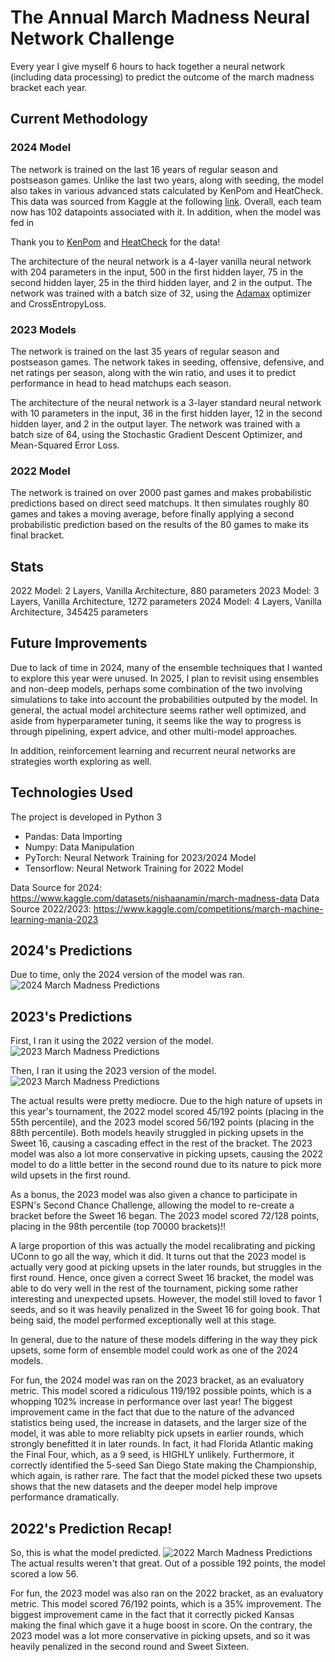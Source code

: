 # The Annual March Madness Neural Network Challenge
Every year I give myself 6 hours to hack together a neural network (including data processing) to predict the outcome of 
the march madness bracket each year.

## Current Methodology

### 2024 Model
The network is trained on the last 16 years of regular season and postseason games. Unlike the last two years, along with seeding, 
the model also takes in various advanced stats calculated by KenPom and HeatCheck. This data was sourced from Kaggle at the following [link](https://www.kaggle.com/datasets/nishaanamin/march-madness-data). Overall, each team now has 102 datapoints 
associated with it. In addition, when the model was fed in 

Thank you to [KenPom](https://kenpom.com/) and [HeatCheck](https://heatcheckcbb.com/) for the data!

The architecture of the neural network is a 4-layer vanilla neural network with 204 parameters in the input, 500 in the first hidden layer, 75 in the second hidden layer, 25 in the third hidden layer, and 2 in the output. The network was trained with a 
batch size of 32, using the [Adamax](https://pytorch.org/docs/stable/generated/torch.optim.Adamax.html) optimizer and CrossEntropyLoss.

### 2023 Models
The network is trained on the last 35 years of regular season and postseason games. The network takes in seeding, offensive, defensive, and net ratings per season, along with the win ratio, and uses it to predict performance in head 
to head matchups each season.

The architecture of the neural network is a 3-layer standard neural network with 10 parameters in the input, 36 in the first hidden layer, 12 in the second hidden layer, and 2 in the output layer. The network was trained with a batch size of 64, using the Stochastic Gradient Descent Optimizer, and Mean-Squared Error Loss.

### 2022 Model
The network is trained on over 2000 past games and makes probabilistic predictions based on direct seed matchups. It then simulates roughly 80 games and takes a moving average, before finally applying a second probabilistic prediction based on 
the results of the 80 games to make its final bracket. 

## Stats
2022 Model: 2 Layers, Vanilla Architecture, 880 parameters
2023 Model: 3 Layers, Vanilla Architecture, 1272 parameters
2024 Model: 4 Layers, Vanilla Architecture, 345425 parameters

## Future Improvements
Due to lack of time in 2024, many of the ensemble techniques that I wanted to explore this year were unused. In 2025, I plan to revisit using ensembles and non-deep models, perhaps some combination of the two involving simulations to take into account the probabilities outputed by the model. In general, the actual model architecture seems rather well optimized, and aside from hyperparameter tuning, it seems like the way to progress is through pipelining, expert advice, and other multi-model approaches.

In addition, reinforcement learning and recurrent neural networks are strategies worth exploring as well.

## Technologies Used
The project is developed in Python 3
- Pandas: Data Importing
- Numpy: Data Manipulation
- PyTorch: Neural Network Training for 2023/2024 Model
- Tensorflow: Neural Network Training for 2022 Model

Data Source for 2024: https://www.kaggle.com/datasets/nishaanamin/march-madness-data
Data Source 2022/2023: https://www.kaggle.com/competitions/march-machine-learning-mania-2023

## 2024's Predictions
Due to time, only the 2024 version of the model was ran.
![2024 March Madness Predictions](/2024.png)

## 2023's Predictions
First, I ran it using the 2022 version of the model.
![2023 March Madness Predictions](/2023-22.png)

Then, I ran it using the 2023 version of the model.
![2023 March Madness Predictions](/2023-23.png)

The actual results were pretty mediocre. Due to the high nature of upsets in this year's tournament, the 2022 model scored
45/192 points (placing in the 55th percentile), and the 2023 model scored 56/192 points (placing in the 88th percentile).
Both models heavily struggled in picking upsets in the Sweet 16, causing a cascading effect in the rest of the bracket.
The 2023 model was also a lot more conservative in picking upsets, causing the 2022 model to do a little better in the second round due to its nature to pick more wild upsets in the first round.

As a bonus, the 2023 model was also given a chance to participate in ESPN's Second Chance Challenge, allowing the model to re-create a bracket before the Sweet 16 began. The 2023 model scored 72/128 points, placing in the 98th percentile (top 70000 brackets)!!

A large proportion of this was actually the model recalibrating and picking UConn to go all the way, which it did. It turns out that the 2023 model is actually very good at picking upsets in the later rounds, but struggles in the first round. Hence, once given a correct Sweet 16 bracket, the model was able to do very well in the rest of the tournament, 
picking some rather interesting and unexpected upsets. However, the model still loved to favor 1 seeds, and so it was heavily penalized in the Sweet 16 for going book. That being said, the model performed exceptionally well at this stage.

In general, due to the nature of these models differing in the way they pick upsets, some form of ensemble model could work as one of the 2024 models.

For fun, the 2024 model was ran on the 2023 bracket, as an evaluatory metric. This model scored a ridiculous 119/192 possible points, which is a whopping 102% increase in performance over last year! The biggest improvement came in the fact that due to the 
nature of the advanced statistics being used, the increase in datasets, and the larger size of the model, it was able to more reliablty pick upsets in earlier rounds, which strongly benefitted it in later rounds. 
In fact, it had Florida Atlantic making the Final Four, which, as a 9 seed, is HIGHLY unlikely. Furthermore, it correctly identified the 5-seed San Diego State making the Championship, which again, is rather rare. The fact that the model picked these two upsets shows that the new datasets and the deeper model help improve performance dramatically.

## 2022's Prediction Recap!
So, this is what the model predicted.
![2022 March Madness Predictions](/2022.png)
The actual results weren't that great. Out of a possible 192 points, the model scored a low 56.

For fun, the 2023 model was also ran on the 2022 bracket, as an evaluatory metric. This model scored 76/192 points, 
which is a 35% improvement. The biggest improvement came in the fact that it correctly picked Kansas making the final which gave it a huge boost in score. On the contrary, the 2023 model was a lot more conservative in picking upsets, and so it was heavily penalized in the second round and Sweet Sixteen.

